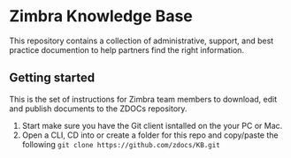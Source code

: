 # Zimbra Knowledge Base
This repository contains a collection of administrative, support, and best practice documention to help partners find the right information. 

## Getting started
This is the set of instructions for Zimbra team members to download, edit and publish documents to the ZDOCs repository.

1. Start make sure you have the Git client isntalled on the your PC or Mac. 
2. Open a CLI, CD into or create a folder for this repo and copy/paste the following `git clone https://github.com/zdocs/KB.git`


